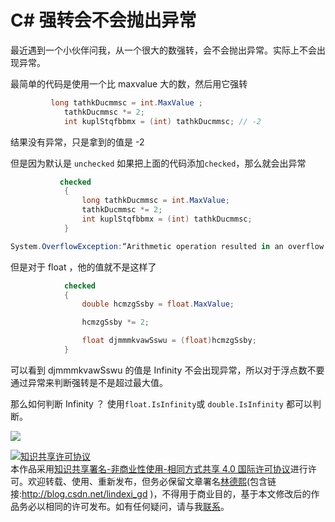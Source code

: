 
# C# 强转会不会抛出异常

最近遇到一个小伙伴问我，从一个很大的数强转，会不会抛出异常。实际上不会出现异常。

<!--more-->



最简单的代码是使用一个比 maxvalue 大的数，然后用它强转

```csharp
         long tathkDucmmsc = int.MaxValue ;
            tathkDucmmsc *= 2;
            int kuplStqfbbmx = (int) tathkDucmmsc; // -2
```

结果没有异常，只是拿到的值是 -2

但是因为默认是 `unchecked` 如果把上面的代码添加`checked`，那么就会出异常

```csharp
           checked
            {
                long tathkDucmmsc = int.MaxValue;
                tathkDucmmsc *= 2;
                int kuplStqfbbmx = (int) tathkDucmmsc;
            }
```

```csharp
System.OverflowException:“Arithmetic operation resulted in an overflow.”
```

但是对于 float ，他的值就不是这样了

```csharp
            checked
            {
                double hcmzgSsby = float.MaxValue;

                hcmzgSsby *= 2;

                float djmmmkvawSswu = (float)hcmzgSsby;
            }    
```

可以看到 djmmmkvawSswu 的值是 Infinity 不会出现异常，所以对于浮点数不要通过异常来判断强转是不是超过最大值。

那么如何判断 Infinity ？ 使用`float.IsInfinity`或 `double.IsInfinity` 都可以判断。

![](https://i.loli.net/2018/04/08/5ac9ff8833a18.jpg)





<a rel="license" href="http://creativecommons.org/licenses/by-nc-sa/4.0/"><img alt="知识共享许可协议" style="border-width:0" src="https://licensebuttons.net/l/by-nc-sa/4.0/88x31.png" /></a><br />本作品采用<a rel="license" href="http://creativecommons.org/licenses/by-nc-sa/4.0/">知识共享署名-非商业性使用-相同方式共享 4.0 国际许可协议</a>进行许可。欢迎转载、使用、重新发布，但务必保留文章署名[林德熙](http://blog.csdn.net/lindexi_gd)(包含链接:http://blog.csdn.net/lindexi_gd )，不得用于商业目的，基于本文修改后的作品务必以相同的许可发布。如有任何疑问，请与我[联系](mailto:lindexi_gd@163.com)。